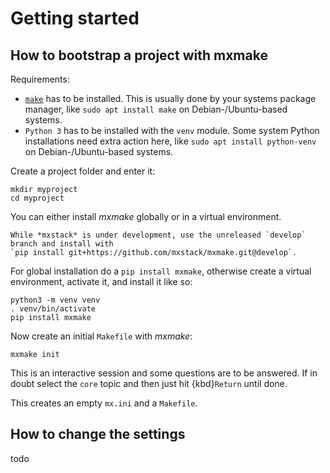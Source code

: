 # Getting started

## How to bootstrap a project with mxmake

Requirements:

- [`make`](https://www.gnu.org/software/make/) has to be installed.
  This is usually done by your systems package manager, like `sudo apt install make` on Debian-/Ubuntu-based systems.
- `Python 3` has to be installed with the `venv` module.
  Some system Python installations need extra action here, like `sudo apt install python-venv` on Debian-/Ubuntu-based systems.

Create a project folder and enter it:

```shell
mkdir myproject
cd myproject
```

You can either install *mxmake* globally or in a virtual environment.

```{note}
While *mxstack* is under development, use the unreleased `develop` branch and install with
`pip install git+https://github.com/mxstack/mxmake.git@develop`.
```

For global installation do a `pip install mxmake`, otherwise create a virtual environment, activate it, and install it like so:

```shell
python3 -m venv venv
. venv/bin/activate
pip install mxmake
```

Now create an initial `Makefile` with *mxmake*:

```shell
mxmake init
```

This is an interactive session and some questions are to be answered.
If in doubt select the `core` topic and then just hit {kbd}`Return` until done.

This creates an empty `mx.ini` and a `Makefile`.

## How to change the settings

todo

